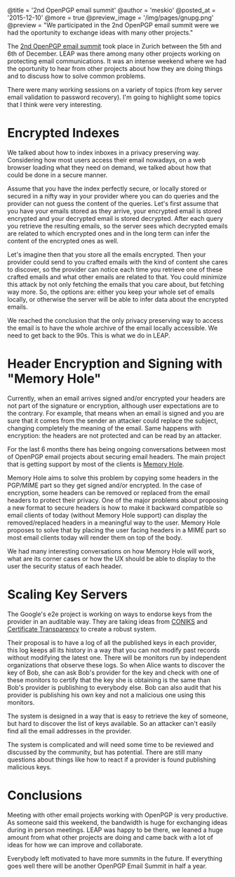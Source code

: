 @title = '2nd OpenPGP email summit'
@author = 'meskio'
@posted_at = '2015-12-10'
@more = true
@preview_image = '/img/pages/gnupg.png'
@preview = "We participated in the 2nd OpenPGP email summit were we had the oportunity to exchange ideas with many other projects."

The [2nd OpenPGP email summit](https://wiki.gnupg.org/OpenPGPEmailSummit201512) took place in Zurich between the 5th and 6th of December. LEAP was there among many other projects working on protecting email communications. It was an intense weekend where we had the oportunity to hear from other projects about how they are doing things and to discuss how to solve common problems.

There were many working sessions on a variety of topics (from key server email validation to password recovery). I'm going to highlight some topics that I think were very interesting.

# Encrypted Indexes

We talked about how to index inboxes in a privacy preserving way. Considering how most users access their email nowadays, on a web browser loading what they need on demand, we talked about how that could be done in a secure manner.

Assume that you have the index perfectly secure, or locally stored or secured in a nifty way in your provider where you can do queries and the provider can not guess the content of the queries. Let's first assume that you have your emails stored as they arrive, your encrypted email is stored encrypted and your decrypted email is stored decrypted. After each query you retrieve the resulting emails, so the server sees which decrypted emails are related to which encrypted ones and in the long term can infer the content of the encrypted ones as well.

Let's imagine then that you store all the emails encrypted. Then your provider could send to you crafted emails with the kind of content she cares to discover, so the provider can notice each time you retrieve one of these crafted emails and what other emails are related to that. You could minimize this attack by not only fetching the emails that you care about, but fetching way more. So, the options are: either you keep your whole set of emails locally, or otherwise the server will be able to infer data about the encrypted emails.

We reached the conclusion that the only privacy preserving way to access the email is to have the whole archive of the email locally accessible. We need to get back to the 90s. This is what we do in LEAP.

# Header Encryption and Signing with "Memory Hole"

Currently, when an email arrives signed and/or encrypted your headers are not part of the signature or encryption, although user expectations are to the contrary. For example, that means when an email is signed and you are sure that it comes from the sender an attacker could replace the subject, changing completely the meaning of the email. Same happens with encryption: the headers are not protected and can be read by an attacker.

For the last 6 months there has being ongoing conversations between most of OpenPGP email projects about securing email headers. The main project that is getting support by most of the clients is [Memory Hole](https://modernpgp.org/memoryhole/).

Memory Hole aims to solve this problem by copying some headers in the PGP/MIME part so they get signed and/or encrypted. In the case of encryption, some headers can be removed or replaced from the email headers to protect their privacy. One of the major problems about proposing a new format to secure headers is how to make it backward compatible so email clients of today (without Memory Hole support) can display the removed/replaced headers in a meaningful way to the user. Memory Hole proposes to solve that by placing the user facing headers in a MIME part so most email clients today will render them on top of the body.

We had many interesting conversations on how Memory Hole will work, what are its corner cases or how the UX should be able to display to the user the security status of each header.

# Scaling Key Servers

The Google's e2e project is working on ways to endorse keys from the provider in an auditable way. They are taking ideas from [CONIKS](http://www.coniks.org/) and [Certificate Transparency](https://www.certificate-transparency.org/) to create a robust system.

Their proposal is to have a log of all the published keys in each provider, this log keeps all its history in a way that you can not modify past records without modifying the latest one. There will be monitors run by independent organizations that observe these logs. So when Alice wants to discover the key of Bob, she can ask Bob's provider for the key and check with one of these monitors to certify that the key she is obtaining is the same than Bob's provider is publishing to everybody else. Bob can also audit that his provider is publishing his own key and not a malicious one using this monitors.

The system is designed in a way that is easy to retrieve the key of someone, but hard to discover the list of keys available. So an attacker can't easily find all the email addresses in the provider.

The system is complicated and will need some time to be reviewed and discussed by the community, but has potential. There are still many questions about things like how to react if a provider is found publishing malicious keys.

# Conclusions

Meeting with other email projects working with OpenPGP is very productive. As someone said this weekend, the bandwidth is huge for exchanging ideas during in person meetings. LEAP was happy to be there, we leaned a huge amount from what other projects are doing and came back with a lot of ideas for how we can improve and collaborate.

Everybody left motivated to have more summits in the future. If everything goes well there will be another OpenPGP Email Summit in half a year.
